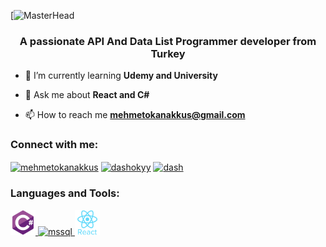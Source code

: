 [![MasterHead](https://www.google.com/url?sa=i&url=https%3A%2F%2Fwww.peakpx.com%2Fen%2Fhd-wallpaper-desktop-vlgcy&psig=AOvVaw287CfNp7CsqEBBRqW0PsvY&ust=1691833500897000&source=images&cd=vfe&opi=89978449&ved=0CBEQjRxqFwoTCMCG14ip1IADFQAAAAAdAAAAABAh)
<h3 align="center">A passionate API And Data List Programmer developer from Turkey</h3>

- 🌱 I’m currently learning **Udemy and University**

- 💬 Ask me about **React and C#**

- 📫 How to reach me **mehmetokanakkus@gmail.com**

<h3 align="left">Connect with me:</h3>
<p align="left">
<a href="https://linkedin.com/in/mehmetokanakkus" target="blank"><img align="center" src="https://raw.githubusercontent.com/rahuldkjain/github-profile-readme-generator/master/src/images/icons/Social/linked-in-alt.svg" alt="mehmetokanakkus" height="30" width="40" /></a>
<a href="https://instagram.com/dashokyy" target="blank"><img align="center" src="https://raw.githubusercontent.com/rahuldkjain/github-profile-readme-generator/master/src/images/icons/Social/instagram.svg" alt="dashokyy" height="30" width="40" /></a>
<a href="https://www.youtube.com/c/dash" target="blank"><img align="center" src="https://raw.githubusercontent.com/rahuldkjain/github-profile-readme-generator/master/src/images/icons/Social/youtube.svg" alt="dash" height="30" width="40" /></a>
</p>

<h3 align="left">Languages and Tools:</h3>
<p align="left"> <a href="https://www.w3schools.com/cs/" target="_blank" rel="noreferrer"> <img src="https://raw.githubusercontent.com/devicons/devicon/master/icons/csharp/csharp-original.svg" alt="csharp" width="40" height="40"/> </a> <a href="https://www.microsoft.com/en-us/sql-server" target="_blank" rel="noreferrer"> <img src="https://www.svgrepo.com/show/303229/microsoft-sql-server-logo.svg" alt="mssql" width="40" height="40"/> </a> <a href="https://reactjs.org/" target="_blank" rel="noreferrer"> <img src="https://raw.githubusercontent.com/devicons/devicon/master/icons/react/react-original-wordmark.svg" alt="react" width="40" height="40"/> </a> </p>

